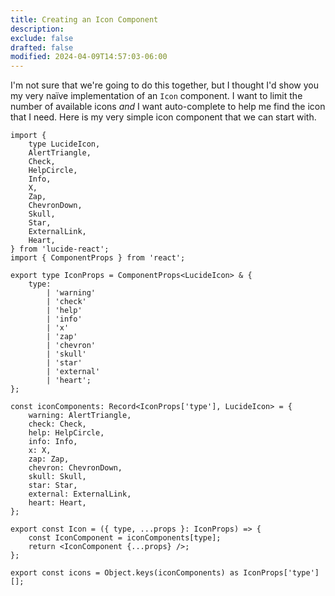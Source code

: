 ```yaml
---
title: Creating an Icon Component
description:
exclude: false
drafted: false
modified: 2024-04-09T14:57:03-06:00
---
```


I'm not sure that we're going to do this together, but I thought I'd show you my very naïve implementation of an `Icon` component. I want to limit the number of available icons _and_ I want auto-complete to help me find the icon that I need. Here is my very simple icon component that we can start with.

```tsx
import {
	type LucideIcon,
	AlertTriangle,
	Check,
	HelpCircle,
	Info,
	X,
	Zap,
	ChevronDown,
	Skull,
	Star,
	ExternalLink,
	Heart,
} from 'lucide-react';
import { ComponentProps } from 'react';

export type IconProps = ComponentProps<LucideIcon> & {
	type:
		| 'warning'
		| 'check'
		| 'help'
		| 'info'
		| 'x'
		| 'zap'
		| 'chevron'
		| 'skull'
		| 'star'
		| 'external'
		| 'heart';
};

const iconComponents: Record<IconProps['type'], LucideIcon> = {
	warning: AlertTriangle,
	check: Check,
	help: HelpCircle,
	info: Info,
	x: X,
	zap: Zap,
	chevron: ChevronDown,
	skull: Skull,
	star: Star,
	external: ExternalLink,
	heart: Heart,
};

export const Icon = ({ type, ...props }: IconProps) => {
	const IconComponent = iconComponents[type];
	return <IconComponent {...props} />;
};

export const icons = Object.keys(iconComponents) as IconProps['type'][];
```
